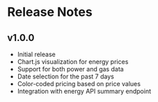 # Release Notes

## v1.0.0
- Initial release
- Chart.js visualization for energy prices
- Support for both power and gas data
- Date selection for the past 7 days
- Color-coded pricing based on price values
- Integration with energy API summary endpoint
